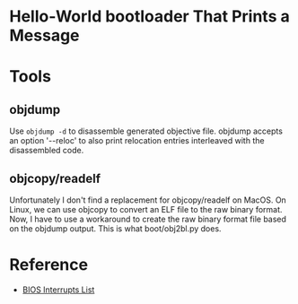 # Hello-World bootloader That Prints a Message

# Tools
## objdump
Use `objdump -d` to disassemble generated objective file. objdump accepts an option '--reloc' to also print relocation entries interleaved with the disassembled code.

## objcopy/readelf
Unfortunately I don't find a replacement for objcopy/readelf on MacOS. On Linux, we can use objcopy to convert an ELF file to the raw binary format. Now, I have to use a workaround to create the raw binary format file based on the objdump output. This is what boot/obj2bl.py does.

# Reference
- [BIOS Interrupts List](http://www.ablmcc.edu.hk/~scy/CIT/8086_bios_and_dos_interrupts.htm)
